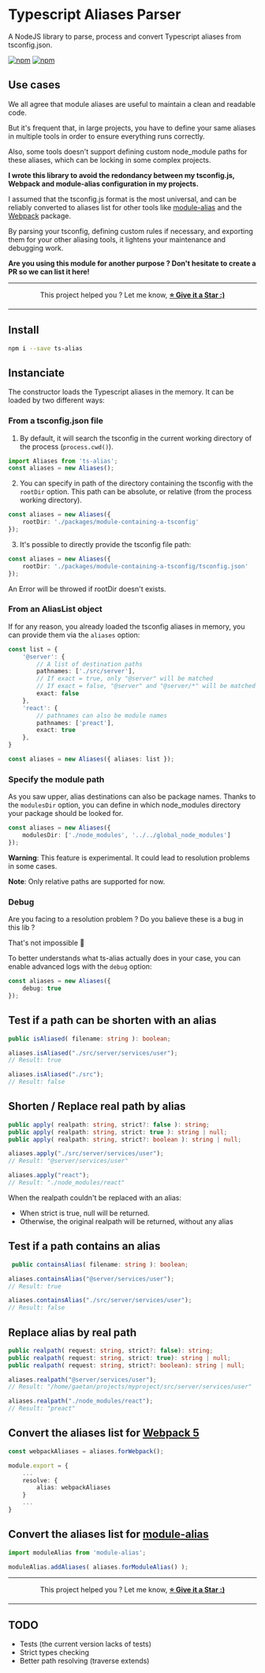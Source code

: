 # Typescript Aliases Parser

A NodeJS library to parse, process and convert Typescript aliases from tsconfig.json.

[![npm](https://img.shields.io/npm/v/ts-alias)](https://www.npmjs.com/package/ts-alias) [![npm](https://img.shields.io/npm/dw/ts-alias)](https://www.npmjs.com/package/ts-alias)

## Use cases

We all agree that module aliases are useful to maintain a clean and readable code.

But it's frequent that, in large projects, you have to define your same aliases in multiple tools in order to ensure everything runs correctly.

Also, some tools doesn't support defining custom node_module paths for these aliases, which can be locking in some complex projects.

**I wrote this library to avoid the redondancy between my tsconfig.js, Webpack and module-alias configuration in my projects.**

I assumed that the tsconfig.js format is the most universal, and can be reliably converted to aliases list for other tools like [module-alias](https://github.com/ilearnio/module-alias) and the [Webpack](https://github.com/webpack/webpack) package.

By parsing your tsconfig, defining custom rules if necessary, and exporting them for your other aliasing tools, it lightens your maintenance and debugging work.

**Are you using this module for another purpose ? Don't hesitate to create a PR so we can list it here!**

-----------

<p align="center">
    This project helped you ? Let me know,
    <a target="_blank" href="https://github.com/gaetanlegac/ts-alias/stargazers"><b>⭐ Give it a Star :)</b></a>
</p>

------------

## Install

```bash
npm i --save ts-alias
```

## Instanciate

The constructor loads the Typescript aliases in the memory.
It can be loaded by two different ways:

### From a tsconfig.json file

1. By default, it will search the tsconfig in the current working directory of the process (`process.cwd()`).

```typescript
import Aliases from 'ts-alias';
const aliases = new Aliases();
```

2. You can specify in path of the directory containing the tsconfig with the `rootDir` option.
This path can be absolute, or relative (from the process working directory).

```typescript
const aliases = new Aliases({ 
    rootDir: './packages/module-containing-a-tsconfig' 
});
```

3. It's possible to directly provide the tsconfig file path:

```typescript
const aliases = new Aliases({ 
    rootDir: './packages/module-containing-a-tsconfig/tsconfig.json' 
});
```

An Error will be throwed if rootDir doesn't exists.

### From an AliasList object

If for any reason, you already loaded the tsconfig aliases in memory, you can provide them via the `aliases` option:

```typescript
const list = {
    '@server': {
        // A list of destination paths
        pathnames: ['./src/server'],
        // If exact = true, only "@server" will be matched
        // If exact = false, "@server" and "@server/*" will be matched
        exact: false
    },
    'react': {
        // pathnames can also be module names
        pathnames: ['preact'],
        exact: true
    },
}

const aliases = new Aliases({ aliases: list });
```

### Specify the module path

As you saw upper, alias destinations can also be package names.
Thanks to the `modulesDir` option, you can define in which node_modules directory your package should be looked for.

```typescript
const aliases = new Aliases({
    modulesDir: ['./node_modules', '../../global_node_modules']
});
```

**Warning**: This feature is experimental. It could lead to resolution problems in some cases.

**Note**: Only relative paths are supported for now.

### Debug

Are you facing to a resolution problem ? Do you balieve these is a bug in this lib ?

That's not impossible 🤔

To better understands what ts-alias actually does in your case, you can enable advanced logs with the `debug` option:

```typescript
const aliases = new Aliases({
    debug: true
});
```

## Test if a path can be shorten with an alias

```typescript
public isAliased( filename: string ): boolean;
```

```typescript
aliases.isAliased("./src/server/services/user");
// Result: true

aliases.isAliased("./src");
// Result: false
```

## Shorten / Replace real path by alias

```typescript
public apply( realpath: string, strict?: false ): string;
public apply( realpath: string, strict: true ): string | null;
public apply( realpath: string, strict?: boolean ): string | null;
```

```typescript
aliases.apply("./src/server/services/user");
// Result: "@server/services/user"

aliases.apply("react");
// Result: "./node_modules/react"
```

When the realpath couldn't be replaced with an alias:
* When strict is true, null will be returned.
* Otherwise, the original realpath will be returned, without any alias

## Test if a path contains an alias

```typescript
 public containsAlias( filename: string ): boolean;
```

```typescript
aliases.containsAlias("@server/services/user");
// Result: true

aliases.containsAlias("./src/server/services/user");
// Result: false
```

## Replace alias by real path

```typescript
public realpath( request: string, strict?: false): string;
public realpath( request: string, strict: true): string | null;
public realpath( request: string, strict?: boolean): string | null;
```

```typescript
aliases.realpath("@server/services/user");
// Result: "/home/gaetan/projects/myproject/src/server/services/user"

aliases.realpath("./node_modules/react");
// Result: "preact"
```

## Convert the aliases list for [Webpack 5](https://github.com/webpack/webpack)

```typescript
const webpackAliases = aliases.forWebpack();

module.export = {
    ...
    resolve: {
        alias: webpackAliases
    }
    ...
}
```

## Convert the aliases list for [module-alias](https://github.com/ilearnio/module-alias)

```typescript
import moduleAlias from 'module-alias';

moduleAlias.addAliases( aliases.forModuleAlias() );
```

-----------

<p align="center">
    This project helped you ? Let me know,
    <a target="_blank" href="https://github.com/gaetanlegac/ts-alias/stargazers"><b>⭐ Give it a Star :)</b></a>
</p>

-----------

## TODO

* Tests (the current version lacks of tests)
* Strict types checking
* Better path resolving (traverse extends)